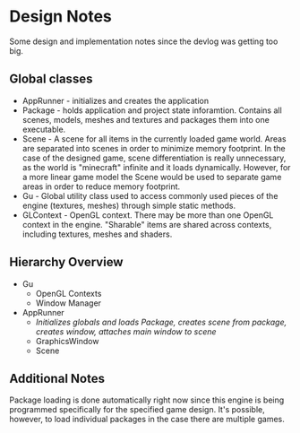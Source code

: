 
# Design Notes

Some design and implementation notes since the devlog was getting too big.

## Global classes

* AppRunner - initializes and creates the application
* Package - holds application and project state inforamtion.  Contains all scenes, models, meshes and textures and packages them into one executable.
* Scene - A scene for all items in the currently loaded game world.  Areas are separated into scenes in order to minimize memory footprint.  In the case of the designed game, scene differentiation is really unnecessary, as the world is "minecraft" infinite and it loads dynamically.  However, for a more linear game model the Scene would be used to separate game areas in order to reduce memory footprint.
* Gu - Global utility class used to access commonly used pieces of the engine (textures, meshes) through simple static methods.
* GLContext - OpenGL context.  There may be more than one OpenGL context in the engine.  "Sharable" items are shared across contexts, including textures, meshes and shaders.

## Hierarchy Overview

* Gu
    * OpenGL Contexts
	* Window Manager
* AppRunner
    * _Initializes globals and loads Package, creates scene from package, creates window, attaches main window to scene_
	* GraphicsWindow
	* Scene


## Additional Notes

Package loading is done automatically right now since this engine is being programmed specifically for the specified game design.  It's possible, however, to load individual packages in the case there are multiple games.
